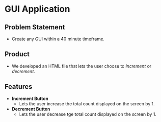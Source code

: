 # GUI Application
## Problem Statement
- Create any GUI within a 40 minute timeframe.
## Product
- We developed an HTML file that lets the user choose to *increment* or *decrement*.
## Features
- **Increment Button**
  - Lets the user increase the total count displayed on the screen by 1.
- **Decrement Button**
  - Lets the user decrease tge total count displayed on the screen by 1. 

